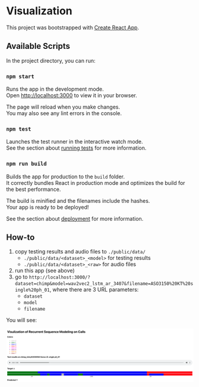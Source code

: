 # Visualization

This project was bootstrapped with [Create React App](https://github.com/facebook/create-react-app).

## Available Scripts

In the project directory, you can run:

### `npm start`

Runs the app in the development mode.\
Open [http://localhost:3000](http://localhost:3000) to view it in your browser.

The page will reload when you make changes.\
You may also see any lint errors in the console.

### `npm test`

Launches the test runner in the interactive watch mode.\
See the section about [running tests](https://facebook.github.io/create-react-app/docs/running-tests) for more information.

### `npm run build`

Builds the app for production to the `build` folder.\
It correctly bundles React in production mode and optimizes the build for the best performance.

The build is minified and the filenames include the hashes.\
Your app is ready to be deployed!

See the section about [deployment](https://facebook.github.io/create-react-app/docs/deployment) for more information.

## How-to

1. copy testing results and audio files to `./public/data/`
    - `./public/data/<dataset>_<model>` for testing results
    - `./public/data/<dataset>_<raw>` for audio files
2. run this app (see above)
3. go to `http://localhost:3000/?dataset=chimp&model=wav2vec2_lstm_ar_3407&filename=ASO3150%20KT%20single%20ph_01`, where there are 3 URL parameters:
    - `dataset` 
    - `model`
    - `filename`

You will see:

![Example](example.png "Example")